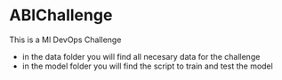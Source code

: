# ABIChallenge
This is a Ml DevOps Challenge

- in the data folder you will find all necesary data for the challenge
- in the model folder you will find the script to train and test the model